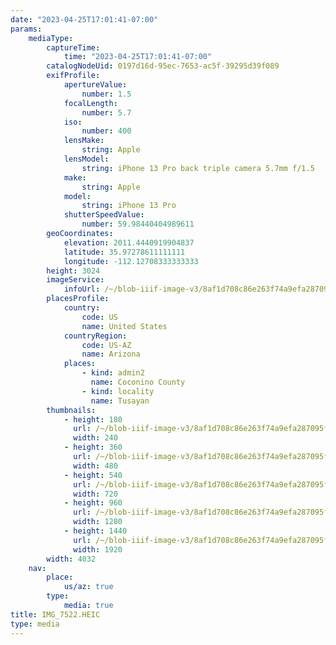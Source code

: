 ```yaml
---
date: "2023-04-25T17:01:41-07:00"
params:
    mediaType:
        captureTime:
            time: "2023-04-25T17:01:41-07:00"
        catalogNodeUid: 0197d16d-95ec-7653-ac5f-39295d39f089
        exifProfile:
            apertureValue:
                number: 1.5
            focalLength:
                number: 5.7
            iso:
                number: 400
            lensMake:
                string: Apple
            lensModel:
                string: iPhone 13 Pro back triple camera 5.7mm f/1.5
            make:
                string: Apple
            model:
                string: iPhone 13 Pro
            shutterSpeedValue:
                number: 59.98440404989611
        geoCoordinates:
            elevation: 2011.4440919904837
            latitude: 35.97278611111111
            longitude: -112.12708333333333
        height: 3024
        imageService:
            infoUrl: /~/blob-iiif-image-v3/8af1d708c86e263f74a9efa287095f5ed789b6e8b70fbdd270875cd11de87c85/info.json
        placesProfile:
            country:
                code: US
                name: United States
            countryRegion:
                code: US-AZ
                name: Arizona
            places:
                - kind: admin2
                  name: Coconino County
                - kind: locality
                  name: Tusayan
        thumbnails:
            - height: 180
              url: /~/blob-iiif-image-v3/8af1d708c86e263f74a9efa287095f5ed789b6e8b70fbdd270875cd11de87c85/full/240%2C180/0/default.jpg
              width: 240
            - height: 360
              url: /~/blob-iiif-image-v3/8af1d708c86e263f74a9efa287095f5ed789b6e8b70fbdd270875cd11de87c85/full/480%2C360/0/default.jpg
              width: 480
            - height: 540
              url: /~/blob-iiif-image-v3/8af1d708c86e263f74a9efa287095f5ed789b6e8b70fbdd270875cd11de87c85/full/720%2C540/0/default.jpg
              width: 720
            - height: 960
              url: /~/blob-iiif-image-v3/8af1d708c86e263f74a9efa287095f5ed789b6e8b70fbdd270875cd11de87c85/full/1280%2C960/0/default.jpg
              width: 1280
            - height: 1440
              url: /~/blob-iiif-image-v3/8af1d708c86e263f74a9efa287095f5ed789b6e8b70fbdd270875cd11de87c85/full/1920%2C1440/0/default.jpg
              width: 1920
        width: 4032
    nav:
        place:
            us/az: true
        type:
            media: true
title: IMG_7522.HEIC
type: media
---
```

